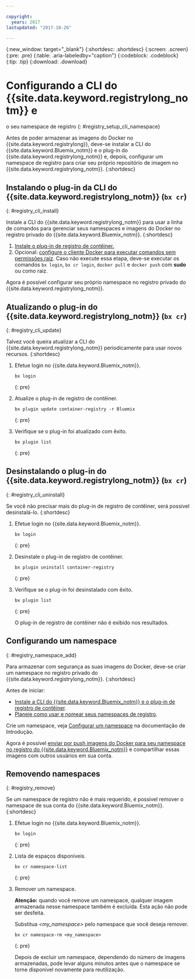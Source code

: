 ```yaml
---

copyright:
  years: 2017
lastupdated: "2017-10-26"

---
```


{:new_window: target="_blank"}
{:shortdesc: .shortdesc}
{:screen: .screen}
{:pre: .pre}
{:table: .aria-labeledby="caption"}
{:codeblock: .codeblock}
{:tip: .tip} 
{:download: .download}


# Configurando a CLI do {{site.data.keyword.registrylong_notm}} e
o seu namespace de registro
{: #registry_setup_cli_namespace}

Antes de poder armazenar as imagens do Docker no {{site.data.keyword.registrylong}}, deve-se instalar a CLI do {{site.data.keyword.Bluemix_notm}} e o plug-in do {{site.data.keyword.registrylong_notm}} e, depois, configurar um namespace de registro para criar seu próprio repositório de imagem no {{site.data.keyword.registrylong_notm}}.
{:shortdesc}


## Instalando o plug-in da CLI do {{site.data.keyword.registrylong_notm}} (`bx cr`)
{: #registry_cli_install}

Instale a CLI do {{site.data.keyword.registrylong_notm}} para usar a linha de comandos para gerenciar seus namespaces e
imagens do Docker no registro privado do {{site.data.keyword.Bluemix_notm}}.
{:shortdesc}

1.  [Instale o plug-in de registro de contêiner.](index.html#registry_cli_install)
2.  Opcional: [configure o cliente Docker para executar comandos sem permissões raiz](https://docs.docker.com/engine/installation/linux/linux-postinstall). Caso não execute essa etapa, deve-se executar os comandos `bx login`, `bx cr login`, `docker pull`
e `docker push` com **sudo** ou como raiz.

Agora é possível configurar seu próprio namespace no registro privado do {{site.data.keyword.registrylong_notm}}.

## Atualizando o plug-in do {{site.data.keyword.registrylong_notm}} (`bx cr`)
{: #registry_cli_update}

Talvez você queira atualizar a CLI do {{site.data.keyword.registrylong_notm}} periodicamente para usar novos
recursos.
{:shortdesc}

1.  Efetue login no {{site.data.keyword.Bluemix_notm}}.

    ```
    bx login
    ```
    {: pre}

2.  Atualize o plug-in de registro de contêiner.

    ```
    bx plugin update container-registry -r Bluemix
    ```
    {: pre}

3.  Verifique se o plug-in foi atualizado com êxito.

    ```
    bx plugin list
    ```
     {: pre}


## Desinstalando o plug-in do {{site.data.keyword.registrylong_notm}} (`bx cr`)
{: #registry_cli_uninstall}

Se você não precisar mais do plug-in de registro de contêiner, será possível desinstalá-lo.
{:shortdesc}

1.  Efetue login no {{site.data.keyword.Bluemix_notm}}.

    ```
    bx login
    ```
    {: pre}

2.  Desinstale o plug-in de registro de contêiner.

    ```
    bx plugin uninstall container-registry
    ```
    {: pre}

3.  Verifique se o plug-in foi desinstalado com êxito.

    ```
    bx plugin list
    ```
    {: pre}

    O plug-in de registro de contêiner não é exibido nos resultados.


## Configurando um namespace
{: #registry_namespace_add}

Para armazenar com segurança as suas imagens do Docker, deve-se criar um namespace no registro privado do {{site.data.keyword.registrylong_notm}}.
{:shortdesc}

Antes de iniciar:

-   [Instale a CLI do {{site.data.keyword.Bluemix_notm}} e o plug-in de registro de contêiner](#registry_cli_install).
-   [Planeje como usar e nomear seus namespaces de registro](registry_overview.html#registry_namespaces).

Crie um namespace, veja [Configurar um namespace](index.html#registry_namespace_add) na documentação de Introdução.

Agora é possível [enviar por push imagens do Docker para seu namespace no registro do {{site.data.keyword.Bluemix_notm}}](registry_images_.html#registry_images_pushing) e compartilhar essas imagens com outros usuários em sua conta.

## Removendo namespaces
{: #registry_remove}

Se um namespace de registro não é mais requerido, é possível remover o namespace de sua conta do {{site.data.keyword.Bluemix_notm}}.
{:shortdesc}

1.  Efetue login no {{site.data.keyword.Bluemix_notm}}.

    ```
    bx login
    ```
    {: pre}

2.  Lista de espaços disponíveis.

    ```
    bx cr namespace-list
    ```
    {: pre}

3.  Remover um namespace. 

    **Atenção:** quando você remove um namespace, qualquer imagem armazenada nesse namespace também é excluída. Esta ação não pode ser desfeita.
    
    Substitua _&lt;my_namespace&gt;_ pelo
namespace que você deseja remover.

    ```
    bx cr namespace-rm <my_namespace>
    ```
    {: pre}

    Depois de excluir um namespace, dependendo do número de imagens
armazenadas, pode levar alguns minutos antes que o namespace
se torne disponível novamente para reutilização.
